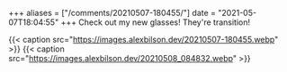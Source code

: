 +++
aliases = ["/comments/20210507-180455/"]
date = "2021-05-07T18:04:55"
+++
Check out my new glasses! They're transition!

{{< caption src="https://images.alexbilson.dev/20210507-180455.webp" >}}
{{< caption src="https://images.alexbilson.dev/20210508_084832.webp" >}}

